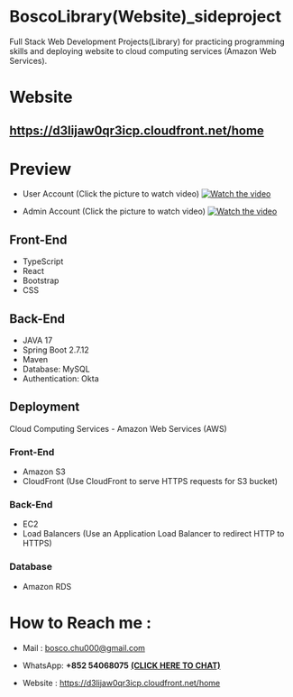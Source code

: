 
# BoscoLibrary(Website)_sideproject
Full Stack Web Development Projects(Library) for practicing programming skills and deploying website to cloud computing services (Amazon Web Services).


# Website
## https://d3lijaw0qr3icp.cloudfront.net/home

# Preview
* User Account (Click the picture to watch video)
[![Watch the video](https://upload.cc/i1/2023/08/23/c0HVUl.png)](https://www.youtube.com/watch?v=-Rx0ubryeuo&ab_channel=WaikitChu)

* Admin Account (Click the picture to watch video)
[![Watch the video](https://upload.cc/i1/2023/08/23/c0HVUl.png)](https://www.youtube.com/watch?v=auWEBgB9E40&ab_channel=WaikitChu)






## Front-End

 * TypeScript 
 * React 
 * Bootstrap
 * CSS

## Back-End
* JAVA 17
* Spring Boot 2.7.12
* Maven
* Database: MySQL
* Authentication: Okta

## Deployment
Cloud Computing Services - Amazon Web Services (AWS)

### Front-End
* Amazon S3 
* CloudFront (Use CloudFront to serve HTTPS requests for S3 bucket)

### Back-End
* EC2
* Load Balancers (Use an Application Load Balancer to redirect HTTP to HTTPS)

### Database
* Amazon RDS








# How to Reach me :


* Mail : bosco.chu000@gmail.com 

* WhatsApp: **+852 54068075**  **[(CLICK HERE TO CHAT)](https://wa.me/85254068075)** 

* Website : https://d3lijaw0qr3icp.cloudfront.net/home
